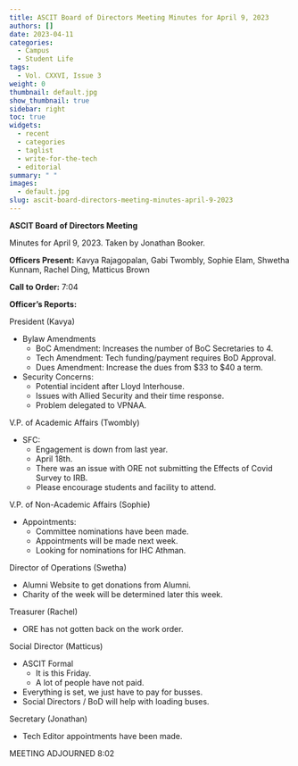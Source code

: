 ```yaml
---
title: ASCIT Board of Directors Meeting Minutes for April 9, 2023
authors: []
date: 2023-04-11
categories:
  - Campus
  - Student Life
tags:
  - Vol. CXXVI, Issue 3
weight: 0
thumbnail: default.jpg
show_thumbnail: true
sidebar: right
toc: true
widgets:
  - recent
  - categories
  - taglist
  - write-for-the-tech
  - editorial
summary: " "
images:
  - default.jpg
slug: ascit-board-directors-meeting-minutes-april-9-2023
---
```


**ASCIT Board of Directors Meeting**

Minutes for April 9, 2023. Taken by Jonathan Booker.

**Officers Present:** Kavya Rajagopalan, Gabi Twombly, Sophie Elam, Shwetha Kunnam, Rachel Ding, Matticus Brown

**Call to Order:** 7:04

**Officer’s Reports:**

President (Kavya)



* Bylaw Amendments
    * BoC Amendment: Increases the number of BoC Secretaries to 4.
    * Tech Amendment: Tech funding/payment requires BoD Approval.
    * Dues Amendment: Increase the dues from $33 to $40 a term.
* Security Concerns:
    * Potential incident after Lloyd Interhouse.
    * Issues with Allied Security and their time response.
    * Problem delegated to VPNAA.

V.P. of Academic Affairs (Twombly)



* SFC:
    * Engagement is down from last year.
    * April 18th.
    * There was an issue with ORE not submitting the Effects of Covid Survey to IRB.
    * Please encourage students and facility to attend.

V.P. of Non-Academic Affairs (Sophie)



* Appointments:
    * Committee nominations have been made.
    * Appointments will be made next week.
    * Looking for nominations for IHC Athman.

Director of Operations (Swetha)



* Alumni Website to get donations from Alumni.
* Charity of the week will be determined later this week.

Treasurer (Rachel)



* ORE has not gotten back on the work order.

Social Director (Matticus)



* ASCIT Formal
    * It is this Friday.
    * A lot of people have not paid.
* Everything is set, we just have to pay for busses.
* Social Directors / BoD will help with loading buses.

Secretary (Jonathan)



* Tech Editor appointments have been made.

MEETING ADJOURNED 8:02
